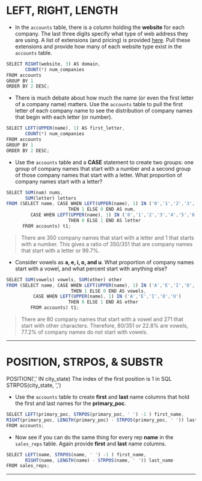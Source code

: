 # LEFT, RIGHT, LENGTH

- In the `accounts` table, there is a column holding the **website** for each company. The last three digits specify what type of web address they are using. A list of extensions (and pricing) is provided [here](https://iwantmyname.com/domains). Pull these extensions and provide how many of each website type exist in the `accounts` table.

```javascript
SELECT RIGHT(website, 3) AS domain, 
       COUNT(*) num_companies
FROM accounts
GROUP BY 1
ORDER BY 2 DESC;
```

- There is much debate about how much the name (or even the first letter of a company name) matters. Use the `accounts` table to pull the first letter of each company name to see the distribution of company names that begin with each letter (or number).

```javascript
SELECT LEFT(UPPER(name), 1) AS first_letter, 
       COUNT(*) num_companies
FROM accounts
GROUP BY 1
ORDER BY 2 DESC;
```

- Use the `accounts` table and a **CASE** statement to create two groups: one group of company names that start with a number and a second group of those company names that start with a letter. What proportion of company names start with a letter?

```javascript
SELECT SUM(num) nums, 
       SUM(letter) letters
FROM (SELECT name, CASE WHEN LEFT(UPPER(name), 1) IN ('0','1','2','3','4','5','6','7','8','9') 
                       THEN 1 ELSE 0 END AS num, 
         CASE WHEN LEFT(UPPER(name), 1) IN ('0','1','2','3','4','5','6','7','8','9') 
                       THEN 0 ELSE 1 END AS letter
      FROM accounts) t1;
```
> There are 350 company names that start with a letter and 1 that starts with a number. This gives a ratio of 350/351 that are company names that start with a letter or 99.7%.
- Consider vowels as **a, e, i, o, and u**. What proportion of company names start with a vowel, and what percent start with anything else?

```javascript
SELECT SUM(vowels) vowels, SUM(other) other
FROM (SELECT name, CASE WHEN LEFT(UPPER(name), 1) IN ('A','E','I','O','U') 
                        THEN 1 ELSE 0 END AS vowels, 
          CASE WHEN LEFT(UPPER(name), 1) IN ('A','E','I','O','U') 
                       THEN 0 ELSE 1 END AS other
         FROM accounts) t1;
```
> There are 80 company names that start with a vowel and 271 that start with other characters. Therefore, 80/351 or 22.8% are vowels, 77.2% of company names do not start with vowels.
---
# POSITION, STRPOS, & SUBSTR

POSITION(',' IN city_state)        The index of the first position is 1 in SQL\
STRPOS(city_state, ',')

- Use the `accounts` table to create **first** and **last** name columns that hold the first and last names for the **primary_poc**.
```javascript
SELECT LEFT(primary_poc, STRPOS(primary_poc, ' ') -1 ) first_name, 
RIGHT(primary_poc, LENGTH(primary_poc) - STRPOS(primary_poc, ' ')) last_name
FROM accounts;
```

- Now see if you can do the same thing for every rep **name** in the `sales_reps` table. Again provide **first** and **last** name columns.
```javascript
SELECT LEFT(name, STRPOS(name, ' ') -1 ) first_name, 
       RIGHT(name, LENGTH(name) - STRPOS(name, ' ')) last_name
FROM sales_reps;
```
---
